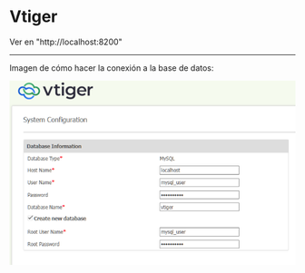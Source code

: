 # Vtiger

Ver en "http://localhost:8200"

------------------------------
Imagen de cómo hacer la conexión a la base de datos:

![Alt text](https://github.com/jmlcas/vtiger/blob/main/Screenshot_1.png)

